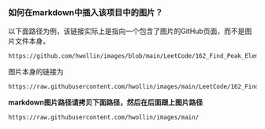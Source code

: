 ### 如何在markdown中插入该项目中的图片？

以下面路径为例，该链接实际上是指向一个包含了图片的GitHub页面，而不是图片文件本身。
```
https://github.com/hwollin/images/blob/main/LeetCode/162_Find_Peak_Element/peak.png
```

图片本身的链接为
```
https://raw.githubusercontent.com/hwollin/images/main/LeetCode/162_Find_Peak_Element/peak.png
```

**markdown图片路径请拷贝下面路径，然后在后面跟上图片路径**
```
https://raw.githubusercontent.com/hwollin/images/main/
```
